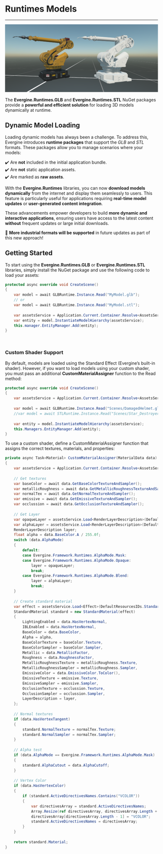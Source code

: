 # Runtimes Models  

---

![Evergine Runtimes Models](images/glb-header.png)  

The **Evergine.Runtimes.GLB** and **Evergine.Runtimes.STL** NuGet packages provide a **powerful and efficient solution** for loading 3D models dynamically at runtime.  

## Dynamic Model Loading  

Loading dynamic models has always been a challenge. To address this, Evergine introduces **runtime packages** that support the _GLB_ and _STL_ formats. These packages allow you to manage scenarios where your models:  

✔️ Are **not** included in the initial application bundle.  
✔️ Are **not** static application assets.  
✔️ Are marked as **raw assets**.  

With the **Evergine.Runtimes** libraries, you can now **download models dynamically** from the internet and display them seamlessly to users. This feature is particularly useful for applications requiring **real-time model updates** or **user-generated content integration**.  

These advancements empower developers to build **more dynamic and interactive applications**, ensuring users have access to the latest content **without** frequent updates or large initial downloads.  

🚀 **More industrial formats will be supported** in future updates as part of this new approach!  

## Getting Started  

To start using the **Evergine.Runtimes.GLB** or **Evergine.Runtimes.STL** libraries, simply install the NuGet package and use the following code to load your assets:  

```csharp
protected async override void CreateScene()
{    
    var model = await GLBRuntime.Instance.Read("MyModel.glb");
    // or
    var model = await GLBRuntime.Instance.Read("MyModel.stl");

    var assetsService = Application.Current.Container.Resolve<AssetsService>();
    var entity = model.InstantiateModelHierarchy(assetsService);
    this.manager.EntityManager.Add(entity);
}
```

</br>

### Custom Shader Support

By default, models are loaded using the Standard Effect (Evergine’s built-in shader). However, if you want to load models using your custom shader, you must pass an additional **CustomMaterialAssigner** function to the Read method:

```csharp
protected async override void CreateScene()
{
    var assetsService = Application.Current.Container.Resolve<AssetsService>();

    var model = await GLBRuntime.Instance.Read("Scenes/DamagedHelmet.glb", this.CustomMaterialAssigner);
    //var model = await STLRuntime.Instance.Read("Scenes/Star_Destroyer_Fixed.stl");

    var entity = model.InstantiateModelHierarchy(assetsService);
    this.Managers.EntityManager.Add(entity);
}
```

To use a custom shader, define a CustomMaterialAssigner function that assigns the correct textures, materials, and properties:

```csharp
private async Task<Material> CustomMaterialAssigner(MaterialData data)
{
    var assetsService = Application.Current.Container.Resolve<AssetsService>();

    // Get textures            
    var baseColor = await data.GetBaseColorTextureAndSampler();
    var metallicRoughness = await data.GetMetallicRoughnessTextureAndSampler();
    var normalTex = await data.GetNormalTextureAndSampler();  
    var emissive = await data.GetEmissiveTextureAndSampler();
    var occlussion = await data.GetOcclusionTextureAndSampler();            

    // Get Layer
    var opaqueLayer = assetsService.Load<RenderLayerDescription>(DefaultResourcesIDs.OpaqueRenderLayerID);
    var alphaLayer = assetsService.Load<RenderLayerDescription>(DefaultResourcesIDs.AlphaRenderLayerID);
    RenderLayerDescription layer;
    float alpha = data.BaseColor.A / 255.0f;
    switch (data.AlphaMode)
    {
        default:
        case Evergine.Framework.Runtimes.AlphaMode.Mask:
        case Evergine.Framework.Runtimes.AlphaMode.Opaque:
            layer = opaqueLayer;
            break;
        case Evergine.Framework.Runtimes.AlphaMode.Blend:
            layer = alphaLayer;
            break;
    }

    // Create standard material            
    var effect = assetsService.Load<Effect>(DefaultResourcesIDs.StandardEffectID);            
    StandardMaterial standard = new StandardMaterial(effect)
    {
        LightingEnabled = data.HasVertexNormal,
        IBLEnabled = data.HasVertexNormal,
        BaseColor = data.BaseColor,
        Alpha = alpha,
        BaseColorTexture = baseColor.Texture,
        BaseColorSampler = baseColor.Sampler,
        Metallic = data.MetallicFactor,
        Roughness = data.RoughnessFactor,
        MetallicRoughnessTexture = metallicRoughness.Texture,
        MetallicRoughnessSampler = metallicRoughness.Sampler,
        EmissiveColor = data.EmissiveColor.ToColor(),
        EmissiveTexture = emissive.Texture,
        EmissiveSampler = emissive.Sampler,
        OcclusionTexture = occlussion.Texture,
        OcclusionSampler = occlussion.Sampler,
        LayerDescription = layer,                
    };

    // Normal textures
    if (data.HasVertexTangent)
    {
        standard.NormalTexture = normalTex.Texture;
        standard.NormalSampler = normalTex.Sampler;
    }

    // Alpha test
    if (data.AlphaMode == Evergine.Framework.Runtimes.AlphaMode.Mask)
    {
        standard.AlphaCutout = data.AlphaCutoff;
    }

    // Vertex Color
    if (data.HasVertexColor)
    {
        if (standard.ActiveDirectivesNames.Contains("VCOLOR"))
        {
            var directivesArray = standard.ActiveDirectivesNames;
            Array.Resize(ref directivesArray, directivesArray.Length + 1);
            directivesArray[directivesArray.Length - 1] = "VCOLOR";
            standard.ActiveDirectivesNames = directivesArray;
        }
    }

    return standard.Material;
}
```